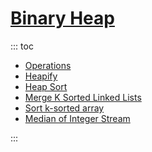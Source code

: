 # [Binary Heap](binary_heap.md)

::: toc
* [Operations](operations.md)
* [Heapify](heapify.md)
* [Heap Sort](heapsort.md)
* [Merge K Sorted Linked Lists](merge_k_sorted_linked_lists.md)
* [Sort k-sorted array](sort_k_sorted_array.md)
* [Median of Integer Stream](median_of_integer_stream.md)

:::
